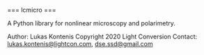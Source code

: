 === lcmicro ===

A Python library for nonlinear microscopy and polarimetry.

Author: Lukas Kontenis
Copyright 2020 Light Conversion
Contact: lukas.kontenis@lightcon.com, dse.ssd@gmail.com
